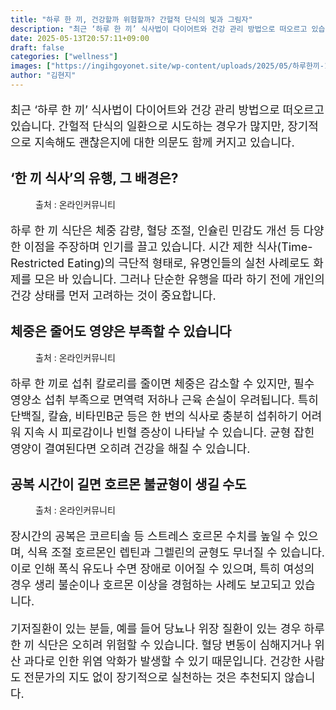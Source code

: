 ```yaml
---
title: "하루 한 끼, 건강할까 위험할까? 간헐적 단식의 빛과 그림자"
description: "최근 ‘하루 한 끼’ 식사법이 다이어트와 건강 관리 방법으로 떠오르고 있습니다. 간헐적 단식의 일환으로 시도하는 경우가 많지만, 장기적으로 지속해도 괜찮은지에 대한 의문도 함께 커지고 있습니다."
date: 2025-05-13T20:57:11+09:00
draft: false
categories: ["wellness"]
images: ["https://ingihgoyonet.site/wp-content/uploads/2025/05/하루한끼-1024x683.jpg", "https://ingihgoyonet.site/wp-content/uploads/2025/05/다이어트식단-1024x683.jpg", "https://ingihgoyonet.site/wp-content/uploads/2025/05/체중-2-1024x684.jpg"]
author: "김현지"
---
```


<p style="font-size:18px">최근 ‘하루 한 끼’ 식사법이 다이어트와 건강 관리 방법으로 떠오르고 있습니다. 간헐적 단식의 일환으로 시도하는 경우가 많지만, 장기적으로 지속해도 괜찮은지에 대한 의문도 함께 커지고 있습니다.</p> <h2 >‘한 끼 식사’의 유행, 그 배경은?</h2> <figure ><img src="https://ingihgoyonet.site/wp-content/uploads/2025/05/하루한끼-1024x683.jpg" alt="" style="aspect-ratio:16/9;object-fit:cover"/><figcaption >출처 : 온라인커뮤니티</figcaption></figure> <p style="font-size:18px">하루 한 끼 식단은 체중 감량, 혈당 조절, 인슐린 민감도 개선 등 다양한 이점을 주장하며 인기를 끌고 있습니다. 시간 제한 식사(Time-Restricted Eating)의 극단적 형태로, 유명인들의 실천 사례로도 화제를 모은 바 있습니다. 그러나 단순한 유행을 따라 하기 전에 개인의 건강 상태를 먼저 고려하는 것이 중요합니다.</p> <h2 >체중은 줄어도 영양은 부족할 수 있습니다</h2> <figure ><img src="https://ingihgoyonet.site/wp-content/uploads/2025/05/다이어트식단-1024x683.jpg" alt="" style="aspect-ratio:16/9;object-fit:cover"/><figcaption >출처 : 온라인커뮤니티</figcaption></figure> <p style="font-size:18px">하루 한 끼로 섭취 칼로리를 줄이면 체중은 감소할 수 있지만, 필수 영양소 섭취 부족으로 면역력 저하나 근육 손실이 우려됩니다. 특히 단백질, 칼슘, 비타민B군 등은 한 번의 식사로 충분히 섭취하기 어려워 지속 시 피로감이나 빈혈 증상이 나타날 수 있습니다. 균형 잡힌 영양이 결여된다면 오히려 건강을 해칠 수 있습니다.</p> <h2 >공복 시간이 길면 호르몬 불균형이 생길 수도</h2> <figure ><img src="https://ingihgoyonet.site/wp-content/uploads/2025/05/체중-2-1024x684.jpg" alt="" style="aspect-ratio:16/9;object-fit:cover"/><figcaption >출처 : 온라인커뮤니티</figcaption></figure> <p style="font-size:18px">장시간의 공복은 코르티솔 등 스트레스 호르몬 수치를 높일 수 있으며, 식욕 조절 호르몬인 렙틴과 그렐린의 균형도 무너질 수 있습니다. 이로 인해 폭식 유도나 수면 장애로 이어질 수 있으며, 특히 여성의 경우 생리 불순이나 호르몬 이상을 경험하는 사례도 보고되고 있습니다.</p> <p style="font-size:18px">기저질환이 있는 분들, 예를 들어 당뇨나 위장 질환이 있는 경우 하루 한 끼 식단은 오히려 위험할 수 있습니다. 혈당 변동이 심해지거나 위산 과다로 인한 위염 악화가 발생할 수 있기 때문입니다. 건강한 사람도 전문가의 지도 없이 장기적으로 실천하는 것은 추천되지 않습니다.</p>